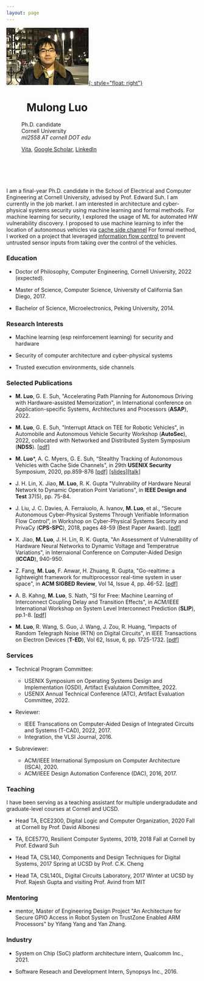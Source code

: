 ```yaml
---
layout: page
---
```

[![photo](/fig/boston_small2.jpg){: style="float: right"}](/fig/boston.jpg) 
#  &nbsp; &nbsp; &nbsp; &nbsp; **Mulong Luo** 
   &nbsp; &nbsp; &nbsp; &nbsp; &nbsp; Ph.D. candidate  
   &nbsp; &nbsp; &nbsp; &nbsp; &nbsp; Cornell University   
   &nbsp; &nbsp; &nbsp; &nbsp; &nbsp; *ml2558 AT cornell DOT edu*

   &nbsp; &nbsp; &nbsp; &nbsp; &nbsp; [Vita](/pub/vita.pdf), [Google Scholar](https://scholar.google.com/citations?user=KSiiEooAAAAJ&hl=en), [LinkedIn](https://www.linkedin.com/in/mulong-luo-2b15a084/)
# &nbsp;
I am a final-year Ph.D. candidate in the School of Electrical and Computer Engineering at Cornell University, advised by Prof. Edward Suh. I am currently in the job market. 
I am interested in architecture and cyber-physical systems security using machine learning and formal methods.
For machine learning for security, I explored the usage of ML for automated HW vulnerability discovery. I proposed to use machine learning to infer the location of autonomous vehicles via  [cache side channel](pub/sec20-luo.pdf) 
For formal method, I worked on a project that leveraged [information flow control](pub/ifc-cpsspc2018.pdf) to prevent untrusted sensor inputs from taking over the control of the vehicles. 



### Education

* Doctor of Philosophy, Computer Engineering, Cornell University, 2022 (expected).

* Master of Science, Computer Science, University of California San Diego, 2017.

* Bachelor of Science, Microelectronics, Peking University, 2014.

### Research Interests

* Machine learning (esp reinforcement learning) for security and hardware

* Security of computer architecture and cyber-physical systems

* Trusted execution environments, side channels


### Selected Publications

* **M. Luo**, G. E. Suh, "Accelerating Path Planning for Autonomous Driving with Hardware-assisted  Memorization", in International conference on Application-specific Systems, Architectures and Processors (**ASAP**), 2022. 

* **M. Luo**, G. E. Suh, "Interrupt Attack on TEE for Robotic Vehicles", in Automobile and Autonomous Vehicle Security Workshop (**AutoSec**), 2022, collocated with Networked and Distributed System Symposium (**NDSS**). [\[pdf\]](/pub/AutoSec_2022_paper_1-19.pdf)

* **M. Luo***, A. C. Myers, G. E. Suh, “Stealthy Tracking of Autonomous Vehicles with Cache Side Channels”, in
29th **USENIX Security** Symposium, 2020, pp.859-876 [\[pdf\]](/pub/sec20-luo.pdf) [\[slides\]](https://www.usenix.org/system/files/sec20_slides_luo.pdf)[\[talk\]](https://youtu.be/prOLanX713s)

* J. H. Lin, X. Jiao, **M. Luo**, R. K. Gupta "Vulnrability of Hardware Neural Network to Dynamic Operation Point Variations", in **IEEE Design and Test** 37(5), pp. 75-84.

* J. Liu, J. C. Davies, A. Ferraiuolo, A. Ivanov, **M. Luo**, et al., “Secure Autonomous Cyber-Physical Systems
Through Verifiable Information Flow Control”, in Workshop on Cyber-Physical Systems Security and PrivaCy
(**CPS-SPC**), 2018, pages 48-59 (Best Paper Award). [\[pdf\]](/pub/ifc-cpsspc2018.pdf)

* X. Jiao, **M. Luo**, J. H. Lin, R. K. Gupta, "An Assessment of Vulnerability of Hardware Neural Networks to Dynamic Voltage and Temperatrue Variations", in Internaional Conference on Computer-Aided Design (**ICCAD**), 940-950.

* Z. Fang, **M. Luo**, F. Anwar, H. Zhuang, R. Gupta, "Go-realtime: a lightweight framework for multiprocessor real-time system in user space", in **ACM SIGBED Review**, Vol 14, Issue 4, pp. 46-52. [\[pdf\]](/pub/gorealtime.pdf)

* A. B. Kahng, **M. Luo**, S. Nath, "SI for Free: Machine Learning of Interconnect Coupling Delay and Transition Effects", in ACM/IEEE International Workshop on System Level Interconnect Prediction (**SLIP**), pp.1-8. [\[pdf\]](/pub/gt1gt2si.pdf) 

* **M. Luo**, R. Wang, S. Guo, J. Wang, J. Zou, R. Huang, "Impacts of Random Telegraph Noise (RTN) on Digital Circuits", in IEEE Transactions on Electron Devices (**T-ED**), Vol 62, Issue, 6, pp. 1725-1732. [\[pdf\]](/pub/ted.pdf) 

### Services

* Technical Program Committee: 
	* USENIX Symposium on Operating Systems Design and Implementation (OSDI), Artifact Evalutaion Committee, 2022. 
	* USENIX Annual Technical Conference (ATC), Artifact Evaluation Committee, 2022.

* Reviewer:
	* IEEE Transcations on Computer-Aided Design of Integrated Circuits and Systems (T-CAD), 2022, 2017.
	* Integration, the VLSI Journal, 2016.

* Subreviewer:
	* ACM/IEEE International Symposium on Computer Architecture (ISCA), 2020.
	* ACM/IEEE Design Automation Conference (DAC), 2016, 2017.

### Teaching 

I have been serving as a teaching assistant for multiple undergradudate and graduate-level courses at Cornell and UCSD.

* Head TA, ECE2300, Digital Logic and Computer Organization, 2020 Fall at Cornell by Prof. David Albonesi

* TA, ECE5770, Resilient Computer Systems, 2019, 2018 Fall at Cornell by Prof. Edward Suh 

* Head TA, CSL140, Components and Design Techniques for Digital Systems, 2017 Spring at UCSD by Prof. C.K. Cheng

* Head TA, CSL140L, Digital Circuits Laboratory, 2017 Winter at UCSD by Prof. Rajesh Gupta and visiting Prof. Avind from MIT

### Mentoring

* mentor, Master of Engineering Design Project "An Architecture for Secure GPIO Access in Robot System on TrustZone Enabled ARM Processors" by Yifang Yang and Yan Zhang.

### Industry

* System on Chip (SoC) platform architecture intern, Qualcomm Inc., 2021.

* Software Reseach and Development Intern, Synopsys Inc., 2016.
